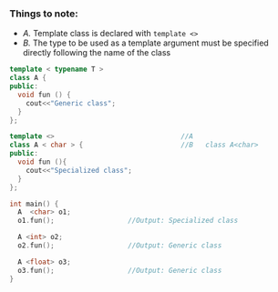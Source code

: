 ### Things to note:
- *A.* Template class is declared with `template <>`
- *B.* The type to be used as a template argument must be specified directly following the name of the class

```c++
template < typename T >
class A {
public:
  void fun () {
    cout<<"Generic class"; 
  }
};

template <>                               //A
class A < char > {                        //B   class A<char>
public:
  void fun (){ 
    cout<<"Specialized class"; 
  }
};

int main() {
  A  <char> o1;
  o1.fun();                  //Output: Specialized class

  A <int> o2;
  o2.fun();                  //Output: Generic class

  A <float> o3;
  o3.fun();                  //Output: Generic class
}
```
